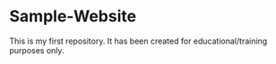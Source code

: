 # Sample-Website
This is my first repository. It has been created for educational/training purposes only.
